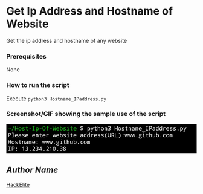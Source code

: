# Get Ip Address and Hostname of Website



Get the ip address and hostname of any website

### Prerequisites



None

### How to run the script



Execute `python3 Hostname_IPaddress.py`

### Screenshot/GIF showing the sample use of the script



![Screenshot of the Hostname_IPaddress.py file](Screenshot.png)

## *Author Name*



[HackElite](https://github.com/hackelite01)


